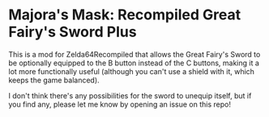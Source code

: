 # Majora's Mask: Recompiled Great Fairy's Sword Plus

This is a mod for Zelda64Recompiled that allows the Great Fairy's Sword to be optionally equipped to the B button instead of the C buttons, making it a lot more functionally useful (although you can't use a shield with it, which keeps the game balanced).

I don't think there's any possibilities for the sword to unequip itself, but if you find any, please let me know by opening an issue on this repo!